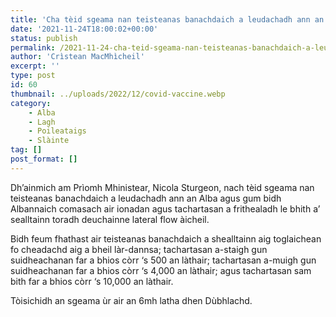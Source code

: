 ```yaml
---
title: 'Cha tèid sgeama nan teisteanas banachdaich a leudachadh ann an Alba'
date: '2021-11-24T18:00:02+00:00'
status: publish
permalink: /2021-11-24-cha-teid-sgeama-nan-teisteanas-banachdaich-a-leudachadh-ann-an-alba
author: 'Crìstean MacMhìcheil'
excerpt: ''
type: post
id: 60
thumbnail: ../uploads/2022/12/covid-vaccine.webp
category:
    - Alba
    - Lagh
    - Poileataigs
    - Slàinte
tag: []
post_format: []
---
```

Dh’ainmich am Prìomh Mhinistear, Nicola Sturgeon, nach tèid sgeama nan teisteanas banachdaich a leudachadh ann an Alba agus gum bidh Albannaich comasach air ionadan agus tachartasan a frithealadh le bhith a’ sealltainn toradh deuchainne lateral flow àicheil.

Bidh feum fhathast air teisteanas banachdaich a shealltainn aig toglaichean fo cheadachd aig a bheil làr-dannsa; tachartasan a-staigh gun suidheachanan far a bhios còrr ‘s 500 an làthair; tachartasan a-muigh gun suidheachanan far a bhios còrr ‘s 4,000 an làthair; agus tachartasan sam bith far a bhios còrr ‘s 10,000 an làthair.

Tòisichidh an sgeama ùr air an 6mh latha dhen Dùbhlachd.